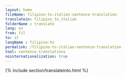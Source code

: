 ```yaml
---
layout: home
fileName: filipino-to-italian-sentence-translation
translatein: filipino_to_italian
folderName : translate
lang: en
from: fil
to: it
langName : filipino-to
permalink: /filipino-to-italian-sentence-translation
tool: sentence-translations
nointernationalization: true
---
```

{% include section/translateinto.html %}
